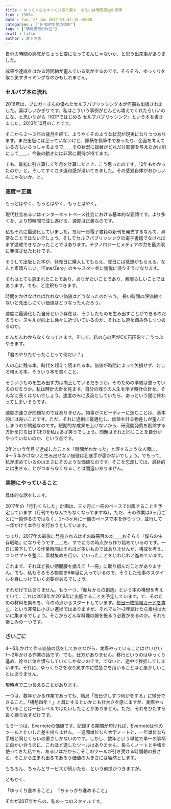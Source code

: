 ```yaml
---
title : ゆっくりさをゆっくり取り戻す　あるいは時間感覚の調律
link : 19684
date : Tue, 17 Jan 2017 01:47:18 +0000
categories : ["0-知的生産の技術"]
tags : ["情報摂取の作法"]
draft : false
author : 倉下忠憲
---
```


自分の時間の感覚がちょっと変になってるんじゃないか、と思う出来事がありました。

成果や達成をはかる時間軸が歪んでいる気がするのです。そろそろ、ゆっくりを取り戻すタイミングなのかもしれません。

<h3>セルパブ本の流れ</h3>

2016年は、ブロガーさんの優れたセルフパブリッシング本が何冊も出版されました。喜ばしいかぎりです。私はこういう事例がどんどん増えてくれたらいいのにな、と思いながら『KDPではじめる セルフパブリッシング』という本を書きました。2013年12月のことです。

そこから２〜３年の歳月を経て、ようやくそのような状況が現実になりつつあります。まだ出版には至っていないけど、原稿を執筆中であったり、企画を考えている方もいらっしゃるようで＿＿その状況に拙著がどれだけ影響を与えたかは別にして＿＿、今後の動きには非常に期待が持てます。

でも、最初に引き算して年月を計算したとき、こう思ったのです。「2年もかかったのか」と。そしてすぐさま違和感が湧いてきました。その感覚自体がおかしいんじゃないか、と。

<h3>速度＝正義</h3>

もっとはやく、もっとはやく、もっとはやく。

現代社会あるいはインターネットベース社会における基本的な要請です。より多くを、より短時間で成し遂げる。速度は正義なのです。

私もそれに最適化していました。毎月一冊電子書籍の新刊を発売するなんて、尋常なことではないでしょう。そしてセルフパブリッシングの電子書籍でなければまず達成できなかったことではあります。テクノロジーとメディアの力を最大限に発揮させたわけです。

そうして出版した本が、発売日に購入してもらえ、翌日には感想がもらえる。なんと素晴らしい。『Fate/Zero』のキャスター並に愉悦に浸りそうになります。

それはとても恵まれたことであり、ありがたいことであり、素晴らしいことではあります。でも、と注釈もつきます。

時間をかけなければ作れない価値はどうなったのだろう。
長い時間の評価軸でないと見出しにくい価値はどうなったんだろう。

速度に最適化した自分という存在は、そうしたものを生み出すことができるのだろうか。スキルが向上し徐々に近づいているのか、それとも道を踏み外しつつあるのか。

だんだんわからなくなってきます。そして、私の心の声がCV.石田彰でこうつぶやきます。

「君のやりたかったことって何だい？」

人の心に残る本。時代を超えて読まれる本。価値が時間によって欠損せず、むしろ増える本。そういう本を書くこと。

そういうものを生み出す力は向上しているだろうか。そのための準備は整っているのだろうか。私は時計の針を見ます。自分の残りの人生を示す時計の針を。そんなに長くはないでしょう。速度のみに汲汲としていたら、あっという間に終わってしまいそうです。

速度の速さが問題なのではありません。物事がスピーディーに進むことは、基本的には良いことです。ただ、それに過剰に最適化し、価値を計る物差しが歪んでしまうのが問題なのです。短期的な成果を上げないから、研究開発費を削除する方針を打ち出すCEOを私はあざ笑うでしょう。問題はそれと同じことを自分がやっていないのか、という点です。

2年という年月で達成したことを「時間がかかった」と評するような人間に、4〜５年かけないと生み出せない価値は到底手が届かないでしょう。でもって、私が求めているのはまさにそのような価値なのです。そこを忘却しては、最終的には生きることがつまらなくなることは間違いありません。

<h3>実際にやっていること</h3>

具体的な話をします。

2017年の「月刊くらした」計画は、三ヶ月に一冊のペースで出版することを予定しています（月刊でもなんでもなくなってますね）。ただ、その作業は3ヶ月ごとに一冊作るのではなく、2〜3ヶ月に一冊のペースで本を作りつつ、並行して一年かけて本作りを行おうとしています。

つまり、2017年の最後に発売されるはずの四冊目の本＿＿おそらく『僕らの生存戦略』になりそうです＿＿を、すでに今の時点から作り始めているのです。一日に投下している作業時間はそれほど多いものではありませんが、構成を考え、コンセプトを整え、素材集めを行い、といったことをじわじわと進めています。

これまで、それほど長い期間腰を据えて「一冊」に取り組んだことがありません。でも、私もそろそろ物書き6年目に入っているので、そうした仕事のスタイルを身につけていく必要があるでしょう。

それだけではありません。もう一つ、『断片からの創造』という本の構想を考えていて、これは2018年か2019年に出版することを予定しています。で、そのための材料を集めを、今の時点からスタートしています。<a href="https://twitter.com/i/moments/817625903119233025">毎日一枚情報カードを書く</a>、という非常に小さい進捗ではありますが、それでも1〜2年続けたら素材は大いに集まるでしょう。そこからどんな料理の腕を振るう必要があるのか。それも楽しみの一つです。

<h3>さいごに</h3>

4〜5年かけて作る価値の話をしておきながら、実際やっていることはせいぜい1〜2年かける作業の話です。でも、仕方がありません。移行というのはゆっくり進め、徐々に体を慣らしていくしかないのです。でないと、途中で挫折してしまいます。それに、ゆっくりさを取り戻すのに性急さを用いることほど愚かしいことはありません。

現時点で二つ言えることがあります。

一つは、数年かかる作業であっても、結局「毎日少しずつ何かをする」に微分できること。「構想四年！」と耳にするといかにも壮大さを感じますが、実際やっていることは一日レベルではたいしたことがありません。ただ、それをひたすら長く繰り返すだけです。

もう一つは、Evernoteの価値です。記録する期間が短ければ、Evernoteは他のツールとたいした差を持ちません。一週間単位なら大学ノートと、一年単位なら手帳と同じくらいの重さしかないのです。しかし、数年という単位で単一の事柄に向かい合うのに、これほど適したツールはありません。長らくノートと手帳を使ってきた私でも、あるいはだからこそこのツールが引き受ける時間軸の長さと、そこから生まれ出るであろう価値の大きさには唖然とします。

もちろん、ちゃんとサービスが続いたら、という前提がつきますが。

ともかく、

「ゆっくり進めること」
「ちゃっかり進めること」

それが2017年からの、私の一つのスタイルです。

